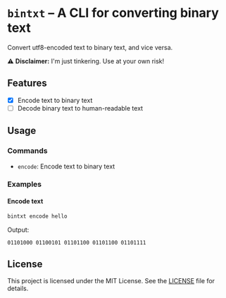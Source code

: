 # `bintxt` – A CLI for converting binary text

Convert utf8-encoded text to binary text, and vice versa.

⚠️ **Disclaimer:** I'm just tinkering. Use at your own risk!

## Features

- [x] Encode text to binary text
- [ ] Decode binary text to human-readable text

## Usage

### Commands

- `encode`: Encode text to binary text

### Examples

#### Encode text

```sh
bintxt encode hello
```

Output:

```text
01101000 01100101 01101100 01101100 01101111
```

## License

This project is licensed under the MIT License. See the [LICENSE](LICENSE) file
for details.
